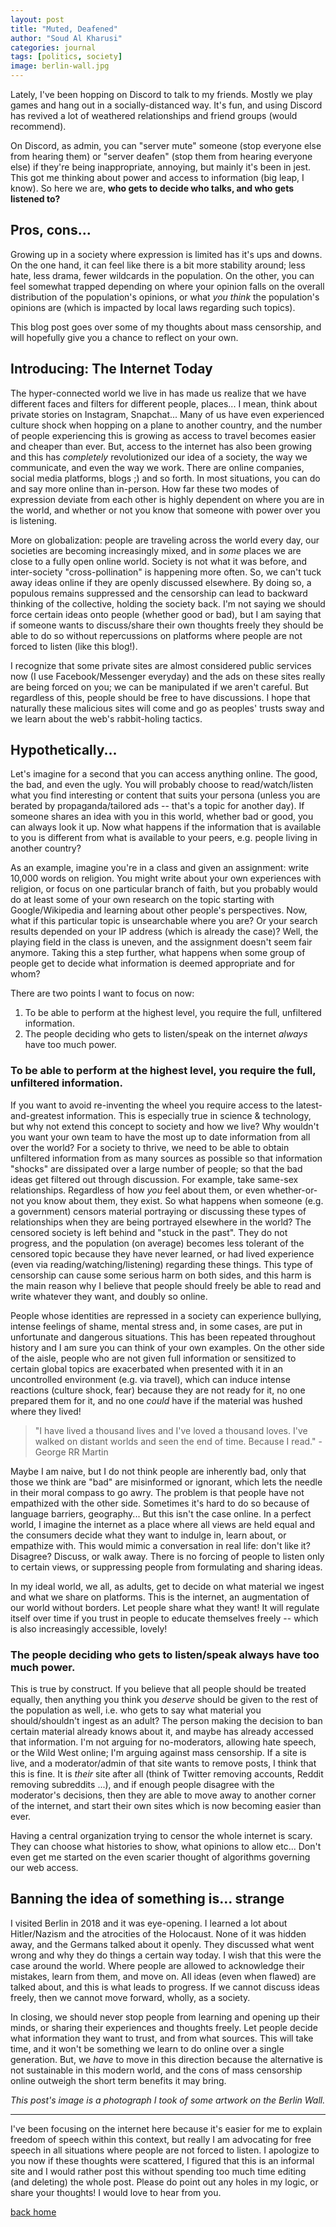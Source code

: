 ```yaml
---
layout: post
title: "Muted, Deafened"
author: "Soud Al Kharusi"
categories: journal
tags: [politics, society]
image: berlin-wall.jpg
---
```


Lately, I've been hopping on Discord to talk to my friends. Mostly we play games and hang out in a socially-distanced way. It's fun, and using Discord has revived a lot of weathered relationships and friend groups (would recommend). 

On Discord, as admin, you can "server mute" someone (stop everyone else from hearing them) or "server deafen" (stop them from hearing everyone else) if they're being inappropriate, annoying, but mainly it's been in jest. This got me thinking about power and access to information (big leap, I know). So here we are, **who gets to decide who talks, and who gets listened to?**

## Pros, cons...

Growing up in a society where expression is limited has it's ups and downs. On the one hand, it can feel like there is a bit more stability around; less hate, less drama, fewer wildcards in the population. On the other, you can feel somewhat trapped depending on where your opinion falls on the overall distribution of the population's opinions, or what *you think* the population's opinions are (which is impacted by local laws regarding such topics). 

This blog post goes over some of my thoughts about mass censorship, and will hopefully give you a chance to reflect on your own.

## Introducing: The Internet Today

The hyper-connected world we live in has made us realize that we have different faces and filters for different people, places... I mean, think about private stories on Instagram, Snapchat... Many of us have even experienced culture shock when hopping on a plane to another country, and the number of people experiencing this is growing as access to travel becomes easier and cheaper than ever. But, access to the internet has also been growing and this has *completely* revolutionized our idea of a society, the way we communicate, and even the way we work. There are online companies, social media platforms, blogs ;) and so forth. In most situations, you can do and say more online than in-person. How far these two modes of expression deviate from each other is highly dependent on where you are in the world, and whether or not you know that someone with power over you is listening. 

More on globalization: people are traveling across the world every day, our societies are becoming increasingly mixed, and in *some* places we are close to a fully open online world. Society is not what it was before, and inter-society "cross-pollination" is happening more often. So, we can't tuck away ideas online if they are openly discussed elsewhere. By doing so, a populous remains suppressed and the censorship can lead to backward thinking of the collective, holding the society back. I'm not saying we should force certain ideas onto people (whether good or bad), but I am saying that if someone wants to discuss/share their own thoughts freely they should be able to do so without repercussions on platforms where people are not forced to listen (like this blog!). 

I recognize that some private sites are almost considered public services now (I use Facebook/Messenger everyday) and the ads on these sites really are being forced on you; we can be manipulated if we aren't careful. But regardless of this, people should be free to have discussions. I hope that naturally these malicious sites will come and go as peoples' trusts sway and we learn about the web's rabbit-holing tactics. 

## Hypothetically... 

Let's imagine for a second that you can access anything online. The good, the bad, and even the ugly. You will probably choose to read/watch/listen what you find interesting or content that suits your persona (unless you are berated by propaganda/tailored ads -- that's a topic for another day). If someone shares an idea with you in this world, whether bad or good, you can always look it up. Now what happens if the information that is available to you is different from what is available to your peers, e.g. people living in another country? 

As an example, imagine you're in a class and given an assignment: write 10,000 words on religion. You might write about your own experiences with religion, or focus on one particular branch of faith, but you probably would do at least some of your own research on the topic starting with Google/Wikipedia and learning about other people's perspectives. Now, what if this particular topic is unsearchable where you are? Or your search results depended on your IP address (which is already the case)? Well, the playing field in the class is uneven, and the assignment doesn't seem fair anymore. Taking this a step further,  what happens when some group of people get to decide what information is deemed appropriate and for whom?

There are two points I want to focus on now:
1. To be able to perform at the highest level, you require the full, unfiltered information.
2. The people deciding who gets to listen/speak on the internet *always* have too much power.


### To be able to perform at the highest level, you require the full, unfiltered information.

If you want to avoid re-inventing the wheel you require access to the latest-and-greatest information. This is especially true in science & technology, but why not extend this concept to society and how we live? Why wouldn't you want your own team to have the most up to date information from all over the world? For a society to thrive, we need to be able to obtain unfiltered information from as many sources as possible so that information "shocks" are dissipated over a large number of people; so that the bad ideas get filtered out through discussion. For example, take same-sex relationships. Regardless of how *you* feel about them, or even whether-or-not you know about them, they exist. So what happens when someone (e.g. a government) censors material portraying or discussing these types of relationships when they are being portrayed elsewhere in the world? The censored society is left behind and "stuck in the past". They do not progress, and the population (on average) becomes less tolerant of the censored topic because they have never learned, or had lived experience (even via reading/watching/listening) regarding these things. This type of censorship can cause some serious harm on both sides, and this harm is the main reason why I believe that people should freely be able to read and write whatever they want, and doubly so online.
 
 People whose identities are repressed in a society can experience bullying, intense feelings of shame, mental stress and, in some cases, are put in unfortunate and dangerous situations. This has been repeated throughout history and I am sure you can think of your own examples. On the other side of the aisle, people  who are not given full information or sensitized to certain global topics are exacerbated when presented with it in an uncontrolled environment (e.g. via travel), which can induce intense reactions (culture shock, fear) because they are not ready for it, no one prepared them for it, and no one *could* have if the material was hushed where they lived!
 
<blockquote> "I have lived a thousand lives and I've loved a thousand loves. I've walked on distant worlds and seen the end of time. Because I read." - George RR Martin </blockquote>
 
 Maybe I am naive, but I do not think people are inherently bad, only that those we think are "bad" are misinformed or ignorant, which lets the needle in their moral compass to go awry. The problem is that people have not empathized with the other side. Sometimes it's hard to do so because of language barriers, geography... But this isn't the case online. In a perfect world, I imagine the internet as a place where all views are held equal and the consumers decide what they want to indulge in, learn about, or empathize with. This would mimic a conversation in real life:  don't like it? Disagree? Discuss, or walk away. There is no forcing of people to listen only to certain views, or suppressing people from formulating and sharing ideas. 

In my ideal world, we all, as adults, get to decide on what material we ingest and what we share on platforms. This is the internet, an augmentation of our world without borders. Let people share what they want! It will regulate itself over time if you trust in people to educate themselves freely -- which is also increasingly accessible, lovely!
 
### The people deciding who gets to listen/speak always have too much power.
This is true by construct. If you believe that all people should be treated equally, then anything you think you *deserve* should be given to the rest of the population as well, i.e. who gets to say what material you should/shouldn't ingest as an adult? The person making the decision to ban certain material already knows about it, and maybe has already accessed that information. I'm not arguing for no-moderators, allowing hate speech, or the Wild West online; I'm arguing against mass censorship. If a site is live, and a moderator/admin of that site wants to remove posts, I think that this is fine. It is *their* site after all (think of Twitter removing accounts, Reddit removing subreddits ...), and if enough people disagree with the moderator's decisions, then they are able to move away to another corner of the internet, and start their own sites which is now becoming easier than ever. 

Having a central organization trying to censor the whole internet is scary. They can choose what histories to show, what opinions to allow etc...  Don't even get me started on the even scarier thought of algorithms governing our web access. 

## Banning the idea of something is... strange

I visited Berlin in 2018 and it was eye-opening. I learned a lot about Hitler/Nazism and the atrocities of the Holocaust. None of it was hidden away, and the Germans talked about it openly. They discussed what went wrong and why they do things a certain way today. I wish that this were the case around the world. Where people are allowed to acknowledge their mistakes, learn from them, and move on. All ideas (even when flawed) are talked about, and this is what leads to progress. If we cannot discuss ideas freely, then we cannot move forward, wholly, as a society. 

In closing, we should never stop people from learning and opening up their minds, or sharing their experiences and thoughts freely. Let people decide what information they want to trust, and from what sources. This will take time, and it won't be something we learn to do online over a single generation. But, we *have* to move in this direction because the alternative is not sustainable in this modern world, and the cons of mass censorship online outweigh the short term benefits it may bring.

*This post's image is a photograph I took of some artwork on the Berlin Wall.*

---

I've been focusing on the internet here because it's easier for me to explain freedom of speech within this context, but really I am advocating for free speech in all situations where people are not forced to listen. I apologize to you now if these thoughts were scattered, I figured that this is an informal site and I would rather post this without spending too much time editing (and deleting) the whole post. Please do point out any holes in my logic, or share your thoughts! I would love to hear from you.




<a href="../index.html">back home</a>
